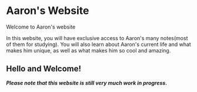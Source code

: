 # Aaron's Website
Welcome to Aaron's website 

In this website, you will have exclusive access to Aaron's many notes(most of them for studying). You will also learn about Aaron's current life and what makes him unique, as well as what makes him so cool and amazing. 

## Hello and Welcome! 

***Please note that  this website is still very much work in progress.***

